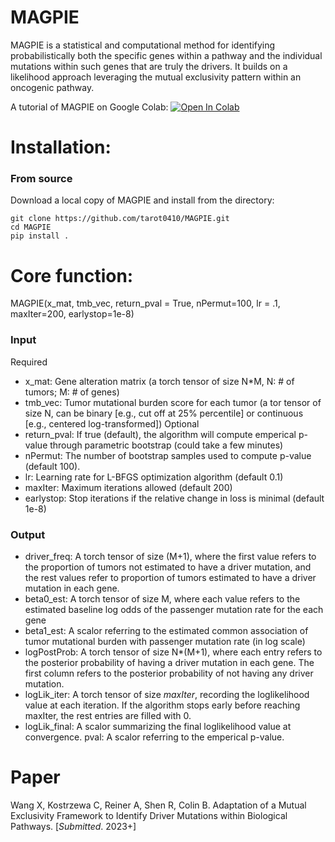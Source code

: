 # MAGPIE

MAGPIE is a statistical and computational method for identifying probabilistically both the specific genes within a pathway and the individual mutations within such genes that are truly the drivers. It builds on a likelihood approach leveraging the mutual exclusivity pattern within an oncogenic pathway.

A tutorial of MAGPIE on Google Colab: <a 
				       href="https://colab.research.google.com/drive/1ozZQ5wAZfWK3i8cazJ003nfelLR7EMzw?usp=sharing">
  	<img src="https://colab.research.google.com/assets/colab-badge.svg" alt="Open In Colab"/>
	</a>
	

# Installation:

### From source

Download a local copy of MAGPIE and install from the directory:

	git clone https://github.com/tarot0410/MAGPIE.git
	cd MAGPIE
	pip install .

# Core function:

MAGPIE(x_mat, tmb_vec, return_pval = True, nPermut=100, lr = .1, maxIter=200, earlystop=1e-8)

### Input
Required
- x_mat: Gene alteration matrix (a torch tensor of size N*M, N: # of tumors; M: # of genes)
- tmb_vec: Tumor mutational burden score for each tumor (a tor tensor of size N, can be binary [e.g., cut off at 25% percentile] or continuous [e.g., centered log-transformed])
Optional
- return_pval: If true (default), the algorithm will compute emperical p-value through parametric bootstrap (could take a few minutes)
- nPermut: The number of bootstrap samples used to compute p-value (default 100).
- lr: Learning rate for L-BFGS optimization algorithm (default 0.1)
- maxIter: Maximum iterations allowed (default 200)
- earlystop: Stop iterations if the relative change in loss is minimal (default 1e-8)

### Output
- driver_freq: A torch tensor of size (M+1), where the first value refers to the proportion of tumors not estimated to have a driver mutation, and the rest values refer to proportion of tumors estimated to have a driver mutation in each gene.
- beta0_est: A torch tensor of size M, where each value refers to the estimated baseline log odds of the passenger mutation rate for the each gene
- beta1_est: A scalor referring to the estimated common association of tumor mutational burden with passenger mutation rate (in log scale)
- logPostProb: A torch tensor of size N*(M+1), where each entry refers to the posterior probability of having a driver mutation in each gene. The first column refers to the posterior probability of not having any driver mutation.
- logLik_iter: A torch tensor of size *maxIter*, recording the loglikelihood value at each iteration. If the algorithm stops early before reaching maxIter, the rest entries are filled with 0.
- logLik_final: A scalor summarizing the final loglikelihood value at convergence.
pval: A scalor referring to the emperical p-value.

# Paper
Wang X, Kostrzewa C, Reiner A, Shen R, Colin B. Adaptation of a Mutual Exclusivity Framework to Identify Driver Mutations within Biological Pathways. [*Submitted*. 2023+]
